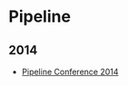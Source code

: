 Pipeline
========

2014
----
* [Pipeline Conference 2014](blog/2014/05/pipeline-conference-2014.md)
